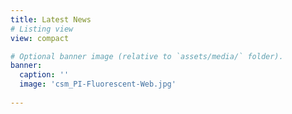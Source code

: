```yaml
---
title: Latest News
# Listing view
view: compact

# Optional banner image (relative to `assets/media/` folder).
banner:
  caption: ''
  image: 'csm_PI-Fluorescent-Web.jpg'
    
---
```

